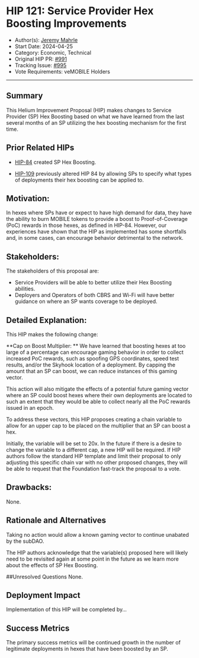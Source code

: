 # HIP 121: Service Provider Hex Boosting Improvements

- Author(s): [Jeremy Mahrle](https://github.com/jaym2518)
- Start Date: 2024-04-25
- Category: Economic, Technical
- Original HIP PR: [#991](https://github.com/helium/HIP/pull/991)
- Tracking Issue: [#995](https://github.com/helium/HIP/issues/995)
- Vote Requirements: veMOBILE Holders

---

## Summary

This Helium Improvement Proposal (HIP) makes changes to Service Provider (SP) Hex Boosting based on what we have learned from the last several months of an SP utilizing the hex boosting mechanism for the first time.

## Prior Related HIPs

- [HIP-84](https://github.com/helium/HIP/blob/main/0084-service-provider-hex-boosting.md) created SP Hex Boosting.

- [HIP-109](https://github.com/helium/HIP/blob/main/0109-hex-boosting-by-deployment.md) previously altered HIP 84 by allowing SPs to specify what types of deployments their hex boosting can be applied to.

## Motivation:
In hexes where SPs have or expect to have high demand for data, they have the ability to burn MOBILE tokens to provide a boost to Proof-of-Coverage (PoC) rewards in those hexes, as defined in HIP-84. However, our experiences have shown that the HIP as implemented has some shortfalls and, in some cases, can encourage behavior detrimental to the network.

## Stakeholders:

The stakeholders of this proposal are:
- Service Providers will be able to better utilize their Hex Boosting abilities.
- Deployers and Operators of both CBRS and Wi-Fi will have better guidance on where an SP wants coverage to be deployed.

## Detailed Explanation:
This HIP makes the following change:

**Cap on Boost Multiplier: ** We have learned that boosting hexes at too large of a percentage can encourage gaming behavior in order to collect increased PoC rewards, such as spoofing GPS coordinates, speed test results, and/or the Skyhook location of a deployment. By capping the amount that an SP can boost, we can reduce instances of this gaming vector.

This action will also mitigate the effects of a potential future gaming vector where an SP could boost hexes where their own deployments are located to such an extent that they would be able to collect nearly all the PoC rewards issued in an epoch.

To address these vectors, this HIP proposes creating a chain variable to allow for an upper cap to be placed on the multiplier that an SP can boost a hex.

Initially, the variable will be set to 20x. In the future if there is a desire to change the variable to a different cap, a new HIP will be required. If HIP authors follow the standard HIP template and limit their proposal to only adjusting this specific chain var with no other proposed changes, they will be able to request that the Foundation fast-track the proposal to a vote.

## Drawbacks:
None.

## Rationale and Alternatives
Taking no action would allow a known gaming vector to continue unabated by the subDAO.

The HIP authors acknowledge that the variable(s) proposed here will likely need to be revisited again at some point in the future as we learn more about the effects of SP Hex Boosting.

##Unresolved Questions
None.

## Deployment Impact
Implementation of this HIP will be completed by…

## Success Metrics
The primary success metrics will be continued growth in the number of legitimate deployments in hexes that have been boosted by an SP.
